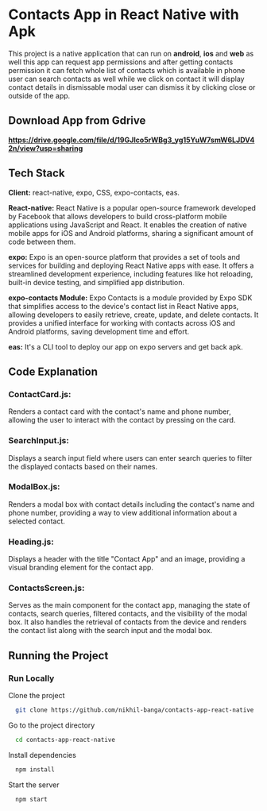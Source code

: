 
# Contacts App in React Native with Apk 


This project is a native application that can run on **android**, **ios** and **web** as well this app can request app permissions and after getting contacts permission it can fetch whole list of contacts which is available in phone user can search contacts as well while we click on contact it will display contact details in dismissable modal user can dismiss it by clicking close or outside of the app.

## Download App from Gdrive
**https://drive.google.com/file/d/19GJIco5rWBg3_yg15YuW7smW6LJDV42n/view?usp=sharing**


## Tech Stack

**Client:** react-native, expo, CSS, expo-contacts, eas.

**React-native:** React Native is a popular open-source framework developed by Facebook that allows developers to build cross-platform mobile applications using JavaScript and React. It enables the creation of native mobile apps for iOS and Android platforms, sharing a significant amount of code between them.

**expo:** Expo is an open-source platform that provides a set of tools and services for building and deploying React Native apps with ease. It offers a streamlined development experience, including features like hot reloading, built-in device testing, and simplified app distribution.

**expo-contacts Module:** Expo Contacts is a module provided by Expo SDK that simplifies access to the device's contact list in React Native apps, allowing developers to easily retrieve, create, update, and delete contacts. It provides a unified interface for working with contacts across iOS and Android platforms, saving development time and effort.

**eas:** It's a CLI tool to deploy our app on expo servers and get back apk.
## Code Explanation

### ContactCard.js:
Renders a contact card with the contact's name and phone number, allowing the user to interact with the contact by pressing on the card.
### SearchInput.js:
 Displays a search input field where users can enter search queries to filter the displayed contacts based on their names.
### ModalBox.js:
Renders a modal box with contact details including the contact's name and phone number, providing a way to view additional information about a selected contact.
### Heading.js: 
Displays a header with the title "Contact App" and an image, providing a visual branding element for the contact app.
### ContactsScreen.js: 
Serves as the main component for the contact app, managing the state of contacts, search queries, filtered contacts, and the visibility of the modal box. It also handles the retrieval of contacts from the device and renders the contact list along with the search input and the modal box.




## Running the Project

### Run Locally

Clone the project

```bash
  git clone https://github.com/nikhil-banga/contacts-app-react-native
```

Go to the project directory

```bash
  cd contacts-app-react-native
```

Install dependencies

```bash
  npm install
```

Start the server

```bash
  npm start
```

